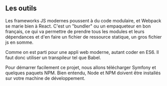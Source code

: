 ## Les outils

Les frameworks JS modernes poussent à du code modulaire, et Webpack se marie bien à React. C'est un "bundler" ou un empaqueteur en bon français, ce qui va permettre de prendre tous les modules et leurs dépendances et d'en faire un fichier de ressource statique, un gros fichier js en somme.

Comme on est parti pour une appli web moderne, autant coder en ES6. Il faut donc utiliser un transpileur tel que Babel.

Pour démarrer facilement ce projet, nous allons télécharger Symfony et quelques paquets NPM. Bien entendu, Node et NPM doivent être installés sur votre machine de développement.

